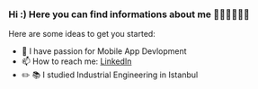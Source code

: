 ### Hi :) Here you can find informations about me 😵‍💫😵‍💫😵‍💫 


Here are some ideas to get you started:


- 📱 I have passion for Mobile App Devlopment
- 📫 How to reach me: [LinkedIn](https://www.linkedin.com/in/ataberkcinetci)
- ✏️ 📚 I studied Industrial Engineering in Istanbul

